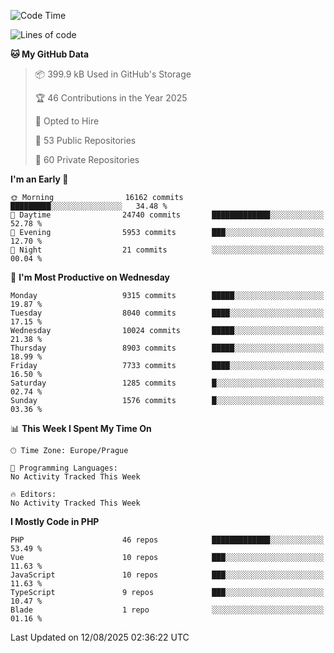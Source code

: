 <!--START_SECTION:waka-->
![Code Time](http://img.shields.io/badge/Code%20Time-1%2C584%20hrs%203%20mins-blue)

![Lines of code](https://img.shields.io/badge/From%20Hello%20World%20I%27ve%20Written-13.4%20million%20lines%20of%20code-blue)

**🐱 My GitHub Data** 

> 📦 399.9 kB Used in GitHub's Storage 
 > 
> 🏆 46 Contributions in the Year 2025
 > 
> 💼 Opted to Hire
 > 
> 📜 53 Public Repositories 
 > 
> 🔑 60 Private Repositories 
 > 
**I'm an Early 🐤** 

```text
🌞 Morning                16162 commits       █████████░░░░░░░░░░░░░░░░   34.48 % 
🌆 Daytime                24740 commits       █████████████░░░░░░░░░░░░   52.78 % 
🌃 Evening                5953 commits        ███░░░░░░░░░░░░░░░░░░░░░░   12.70 % 
🌙 Night                  21 commits          ░░░░░░░░░░░░░░░░░░░░░░░░░   00.04 % 
```
📅 **I'm Most Productive on Wednesday** 

```text
Monday                   9315 commits        █████░░░░░░░░░░░░░░░░░░░░   19.87 % 
Tuesday                  8040 commits        ████░░░░░░░░░░░░░░░░░░░░░   17.15 % 
Wednesday                10024 commits       █████░░░░░░░░░░░░░░░░░░░░   21.38 % 
Thursday                 8903 commits        █████░░░░░░░░░░░░░░░░░░░░   18.99 % 
Friday                   7733 commits        ████░░░░░░░░░░░░░░░░░░░░░   16.50 % 
Saturday                 1285 commits        █░░░░░░░░░░░░░░░░░░░░░░░░   02.74 % 
Sunday                   1576 commits        █░░░░░░░░░░░░░░░░░░░░░░░░   03.36 % 
```


📊 **This Week I Spent My Time On** 

```text
🕑︎ Time Zone: Europe/Prague

💬 Programming Languages: 
No Activity Tracked This Week

🔥 Editors: 
No Activity Tracked This Week
```

**I Mostly Code in PHP** 

```text
PHP                      46 repos            █████████████░░░░░░░░░░░░   53.49 % 
Vue                      10 repos            ███░░░░░░░░░░░░░░░░░░░░░░   11.63 % 
JavaScript               10 repos            ███░░░░░░░░░░░░░░░░░░░░░░   11.63 % 
TypeScript               9 repos             ███░░░░░░░░░░░░░░░░░░░░░░   10.47 % 
Blade                    1 repo              ░░░░░░░░░░░░░░░░░░░░░░░░░   01.16 % 
```




 Last Updated on 12/08/2025 02:36:22 UTC
<!--END_SECTION:waka-->
<!--
**AlexKratky/AlexKratky** is a ✨ _special_ ✨ repository because its `README.md` (this file) appears on your GitHub profile.

Here are some ideas to get you started:

- 🔭 I’m currently working on ...
- 🌱 I’m currently learning ...
- 👯 I’m looking to collaborate on ...
- 🤔 I’m looking for help with ...
- 💬 Ask me about ...
- 📫 How to reach me: ...
- 😄 Pronouns: ...
- ⚡ Fun fact: ...
-->

